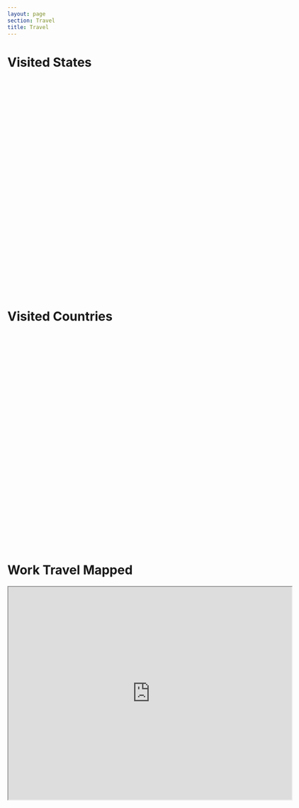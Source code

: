```yaml
---
layout: page
section: Travel
title: Travel
---
```


<h1>Visited States</h1>
<script src="http://www.amcharts.com/lib/3/ammap.js" type="text/javascript"></script><script src="http://www.amcharts.com/lib/3/maps/js/worldHigh.js" type="text/javascript"></script>
<script src="http://www.amcharts.com/lib/3/maps/js/usaHigh.js" type="text/javascript"></script>
<script src="https://www.amcharts.com/lib/3/themes/light.js" type="text/javascript"></script>
<script src="https://www.amcharts.com/lib/3/themes/dark.js" type="text/javascript"></script>

<div id="mapdiv" style="width: 700px; height: 450px;"></div>

&nbsp;

<h1>Visited Countries</h1>

&nbsp;

<div id="mapdiv2" style="width: 700px; height: 450px;"></div>

<h1>Work Travel Mapped</h1>
<iframe src="https://www.google.com/maps/d/embed?mid=1CE8QEHcXoDB7x7xEa3sG6wUwEDU" width="640" height="480"></iframe>


<script type="text/javascript">
var map = AmCharts.makeChart("mapdiv",{
type: "map",
theme: "light",
panEventsEnabled : true,
backgroundColor : "#535364",
backgroundAlpha : 1,
zoomControl: {
zoomControlEnabled : true
},
dataProvider : {
map : "usaHigh",
getAreasFromMap : true,
areas :
[
	{ id: 'US-AR', showAsSelected: true }, { id: 'US-CA', showAsSelected: true }, { id: 'US-CO', showAsSelected: true }, { id: 'US-DC', showAsSelected: true }, { id: 'US-FL', showAsSelected: true }, { id: 'US-GA', showAsSelected: true }, { id: 'US-IL', showAsSelected: true }, { id: 'US-IN', showAsSelected: true }, { id: 'US-IA', showAsSelected: true }, { id: 'US-ME', showAsSelected: true }, { id: 'US-MA', showAsSelected: true }, { id: 'US-MI', showAsSelected: true }, { id: 'US-MN', showAsSelected: true }, { id: 'US-MO', showAsSelected: true }, { id: 'US-NH', showAsSelected: true }, { id: 'US-NJ', showAsSelected: true }, { id: 'US-ND', showAsSelected: true }, { id: 'US-NY', showAsSelected: true }, { id: 'US-OH', showAsSelected: true }, { id: 'US-OR', showAsSelected: true }, { id: 'US-PA', showAsSelected: true }, { id: 'US-TX', showAsSelected: true }, { id: 'US-VA', showAsSelected: true }, { id: 'US-WA', showAsSelected: true }, { id: 'US-WI', showAsSelected: true }
]
},
areasSettings : {
autoZoom : true,
color : "#B4B4B7",
colorSolid : "#84ADE9",
selectedColor : "#84ADE9",
outlineColor : "#666666",
rollOverColor : "#9EC2F7",
rollOverOutlineColor : "#000000"
}
});
</script>

<script type="text/javascript">
var map = AmCharts.makeChart("mapdiv2",{
type: "map",
theme: "dark",
projection: "mercator",
panEventsEnabled : true,
backgroundColor : "#535364",
backgroundAlpha : 1,
zoomControl: {
zoomControlEnabled : true
},
dataProvider : {
map : "worldHigh",
getAreasFromMap : true,
areas :
[
{ id: 'AT', showAsSelected: true }, { id: 'CA', showAsSelected: true }, { id: 'DE', showAsSelected: true }, { id: 'ES', showAsSelected: true }, { id: 'FR', showAsSelected: true }, { id: 'IE', showAsSelected: true }, { id: 'IS', showAsSelected: true }, { id: 'GB', showAsSelected: true }, { id: 'MX', showAsSelected: true }, { id: 'NI', showAsSelected: true }, { id: 'PA', showAsSelected: true }, { id: 'PE', showAsSelected: true }, { id: 'US', showAsSelected: true }
]
},
areasSettings : {
autoZoom : true,
color : "#B4B4B7",
colorSolid : "#84ADE9",
selectedColor : "#84ADE9",
outlineColor : "#666666",
rollOverColor : "#9EC2F7",
rollOverOutlineColor : "#000000"
}
});
</script>